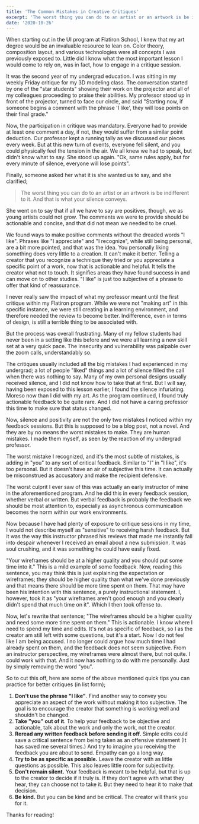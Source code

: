```yaml
---
title: 'The Common Mistakes in Creative Critiques'
excerpt: 'The worst thing you can do to an artist or an artwork is be indifferent to it. And that is what your silence conveys.'
date: '2020-10-26'
---
```


When starting out in the UI program at Flatiron School, I knew that my art degree would be an invaluable resource to lean on. Color theory, composition layout, and various technologies were all concepts I was previously exposed to. Little did I know what the most important lesson I would come to rely on, was in fact, how to engage in a critique session.

It was the second year of my undergrad education. I was sitting in my weekly Friday critique for my 3D modeling class. The conversation started by one of the "star students" showing their work on the projector and all of my colleagues proceeding to praise their abilities. My professor stood up in front of the projector, turned to face our circle, and said "Starting now, if someone begins a comment with the phrase 'I like', they will lose points on their final grade."

Now, the participation in critique was mandatory. Everyone had to provide at least one comment a day, if not, they would suffer from a similar point deduction. Our professor kept a running tally as we discussed our pieces every week. But at this new turn of events, everyone fell silent, and you could physically feel the tension in the air. We all knew we had to speak, but didn't know what to say. She stood up again. "Ok, same rules apply, but for every minute of silence, everyone will lose points".

Finally, someone asked her what it is she wanted us to say, and she clarified;

> The worst thing you can do to an artist or an artwork is be indifferent to it. And that is what your silence conveys.

She went on to say that if all we have to say are positives, though, we as young artists could not grow. The comments we were to provide should be actionable and concise, and that did not mean we needed to be cruel.

We found ways to make positive comments without the dreaded words "I like". Phrases like "I appreciate" and "I recognize", while still being personal, are a bit more pointed, and that was the idea. You personally liking something does very little to a creation. It can't make it better. Telling a creator that you recognize a technique they tried or you appreciate a specific point of a work, now that is actionable and helpful. It tells the creator what not to touch. It signifies areas they have found success in and can move on to other studies. "I like" is just too subjective of a phrase to offer that kind of reassurance.

I never really saw the impact of what my professor meant until the first critique within my Flatiron program. While we were not "making art" in this specific instance, we were still creating in a learning environment, and therefore needed the review to become better. Indifference, even in terms of design, is still a terrible thing to be associated with.

But the process was overall frustrating. Many of my fellow students had never been in a setting like this before and we were all learning a new skill set at a very quick pace. The insecurity and vulnerability was palpable over the zoom calls, understandably so.

The critiques usually included all the big mistakes I had experienced in my undergrad; a lot of people "liked" things and a lot of silence filled the call when there was nothing to say. Many of my own personal designs usually received silence, and I did not know how to take that at first. But I will say, having been exposed to this lesson earlier, I found the silence infuriating. Moreso now than I did with my art. As the program continued, I found truly actionable feedback to be quite rare. And I did not have a caring professor this time to make sure that status changed.

Now, silence and positivity are not the only two mistakes I noticed within my feedback sessions. But this is supposed to be a blog post, not a novel. And they are by no means the worst mistakes to make. They are human mistakes. I made them myself, as seen by the reaction of my undergrad professor.

The worst mistake I recognized, and it's the most subtle of mistakes, is adding in "you" to any sort of critical feedback. Similar to "I" in "I like", it's too personal. But it doesn't have an air of subjective this time. It can actually be misconstrued as accusatory and make the recipient defensive.

The worst culprit I ever saw of this was actually an early instructor of mine in the aforementioned program. And he did this in every feedback session, whether verbal or written. But verbal feedback is probably the feedback we should be most attention to, especially as asynchronous communication becomes the norm within our work environments.

Now because I have had plenty of exposure to critique sessions in my time, I would not describe myself as "sensitive" to receiving harsh feedback. But it was the way this instructor phrased his reviews that made me instantly fall into despair whenever I received an email about a new submission. It was soul crushing, and it was something he could have easily fixed.

"Your wireframes should be at a higher quality and you should put some time into it." This is a mild example of some feedback. Now, reading this sentence, you may think this is just explaining the expectation or wireframes; they should be higher quality than what we've done previously and that means there should be more time spent on them. That may have been his intention with this sentence, a purely instructional statement. I, however, took it as "your wireframes aren't good enough and you clearly didn't spend that much time on it". Which I then took offense to.

Now, let's rewrite that sentence; "The wireframes should be a higher quality and need some more time spent on them." This is actionable. I know where I need to spend my time and edits. It's not as specific of feedback, so I as the creator am still left with some questions, but it's a start. Now I do not feel like I am being accused. I no longer could argue how much time I had already spent on them, and the feedback does not seem subjective. From an instructor perspective, my wireframes were almost there, but not quite. I could work with that. And it now has nothing to do with me personally. Just by simply removing the word "you".

So to cut this off, here are some of the above mentioned quick tips you can practice for better critiques (in list form);

1. **Don't use the phrase "I like"**. Find another way to convey you appreciate an aspect of the work without making it too subjective. The goal is to encourage the creator that something is working well and shouldn't be changed.
2. **Take "you" out of it**. To help your feedback to be objective and actionable, talk about the work and only the work, not the creator.
3. **Reread any written feedback before sending it off.** Simple edits could save a critical sentence from being taken as an offensive statement (It has saved me several times.) And try to imagine you receiving the feedback you are about to send. Empathy can go a long way.
4. **Try to be as specific as possible.** Leave the creator with as little questions as possible. This also leaves little room for subjectivity.
5. **Don't remain silent.** Your feedback is meant to be helpful, but that is up to the creator to decide if it truly is. If they don't agree with what they hear, they can choose not to take it. But they need to hear it to make that decision.
6. **Be kind.** But you can be kind and be critical. The creator will thank you for it.

Thanks for reading!
